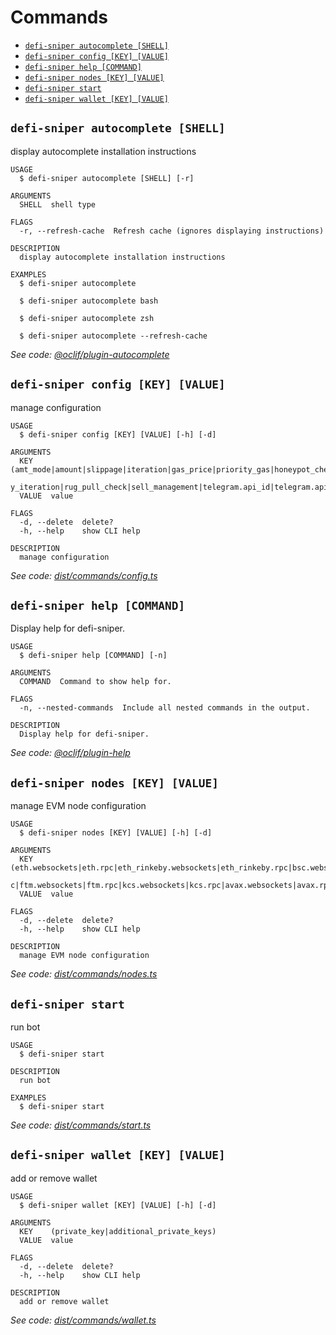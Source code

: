# Commands
<!-- commands -->
* [`defi-sniper autocomplete [SHELL]`](#defi-sniper-autocomplete-shell)
* [`defi-sniper config [KEY] [VALUE]`](#defi-sniper-config-key-value)
* [`defi-sniper help [COMMAND]`](#defi-sniper-help-command)
* [`defi-sniper nodes [KEY] [VALUE]`](#defi-sniper-nodes-key-value)
* [`defi-sniper start`](#defi-sniper-start)
* [`defi-sniper wallet [KEY] [VALUE]`](#defi-sniper-wallet-key-value)

## `defi-sniper autocomplete [SHELL]`

display autocomplete installation instructions

```
USAGE
  $ defi-sniper autocomplete [SHELL] [-r]

ARGUMENTS
  SHELL  shell type

FLAGS
  -r, --refresh-cache  Refresh cache (ignores displaying instructions)

DESCRIPTION
  display autocomplete installation instructions

EXAMPLES
  $ defi-sniper autocomplete

  $ defi-sniper autocomplete bash

  $ defi-sniper autocomplete zsh

  $ defi-sniper autocomplete --refresh-cache
```

_See code: [@oclif/plugin-autocomplete](https://github.com/oclif/plugin-autocomplete/blob/v1.2.0/src/commands/autocomplete/index.ts)_

## `defi-sniper config [KEY] [VALUE]`

manage configuration

```
USAGE
  $ defi-sniper config [KEY] [VALUE] [-h] [-d]

ARGUMENTS
  KEY    (amt_mode|amount|slippage|iteration|gas_price|priority_gas|honeypot_check|block_severe_fee|delay_execution|dela
         y_iteration|rug_pull_check|sell_management|telegram.api_id|telegram.api_hash)
  VALUE  value

FLAGS
  -d, --delete  delete?
  -h, --help    show CLI help

DESCRIPTION
  manage configuration
```

_See code: [dist/commands/config.ts](https://github.com/earteaga88/defi-sniper/blob/v0.4.0/dist/commands/config.ts)_

## `defi-sniper help [COMMAND]`

Display help for defi-sniper.

```
USAGE
  $ defi-sniper help [COMMAND] [-n]

ARGUMENTS
  COMMAND  Command to show help for.

FLAGS
  -n, --nested-commands  Include all nested commands in the output.

DESCRIPTION
  Display help for defi-sniper.
```

_See code: [@oclif/plugin-help](https://github.com/oclif/plugin-help/blob/v5.1.12/src/commands/help.ts)_

## `defi-sniper nodes [KEY] [VALUE]`

manage EVM node configuration

```
USAGE
  $ defi-sniper nodes [KEY] [VALUE] [-h] [-d]

ARGUMENTS
  KEY    (eth.websockets|eth.rpc|eth_rinkeby.websockets|eth_rinkeby.rpc|bsc.websockets|bsc.rpc|matic.websockets|matic.rp
         c|ftm.websockets|ftm.rpc|kcs.websockets|kcs.rpc|avax.websockets|avax.rpc)
  VALUE  value

FLAGS
  -d, --delete  delete?
  -h, --help    show CLI help

DESCRIPTION
  manage EVM node configuration
```

_See code: [dist/commands/nodes.ts](https://github.com/earteaga88/defi-sniper/blob/v0.4.0/dist/commands/nodes.ts)_

## `defi-sniper start`

run bot

```
USAGE
  $ defi-sniper start

DESCRIPTION
  run bot

EXAMPLES
  $ defi-sniper start
```

_See code: [dist/commands/start.ts](https://github.com/earteaga88/defi-sniper/blob/v0.4.0/dist/commands/start.ts)_

## `defi-sniper wallet [KEY] [VALUE]`

add or remove wallet

```
USAGE
  $ defi-sniper wallet [KEY] [VALUE] [-h] [-d]

ARGUMENTS
  KEY    (private_key|additional_private_keys)
  VALUE  value

FLAGS
  -d, --delete  delete?
  -h, --help    show CLI help

DESCRIPTION
  add or remove wallet
```

_See code: [dist/commands/wallet.ts](https://github.com/earteaga88/defi-sniper/blob/v0.4.0/dist/commands/wallet.ts)_
<!-- commandsstop -->
